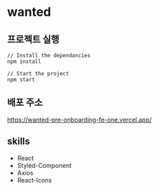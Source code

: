 # wanted

## 프로젝트 실행

```
// Install the dependancies
npm install

// Start the project
npm start
```

## 배포 주소

https://wanted-pre-onboarding-fe-one.vercel.app/

## skills

- React
- Styled-Component
- Axios
- React-Icons
